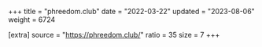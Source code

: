 +++
title = "phreedom.club"
date = "2022-03-22"
updated = "2023-08-06"
weight = 6724

[extra]
source = "https://phreedom.club/"
ratio = 35
size = 7
+++
